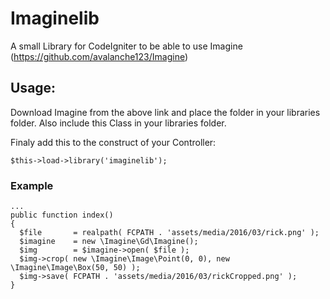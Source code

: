 # Imaginelib

A small Library for CodeIgniter to be able to use Imagine (https://github.com/avalanche123/Imagine)

## Usage:

Download Imagine from the above link and place the folder in your libraries folder.
Also include this Class in your libraries folder.

Finaly add this to the construct of your Controller:
```
$this->load->library('imaginelib');
```

### Example
```
...
public function index()
{
  $file       = realpath( FCPATH . 'assets/media/2016/03/rick.png' );
  $imagine    = new \Imagine\Gd\Imagine();
  $img        = $imagine->open( $file );
  $img->crop( new \Imagine\Image\Point(0, 0), new \Imagine\Image\Box(50, 50) );
  $img->save( FCPATH . 'assets/media/2016/03/rickCropped.png' );
}
```
